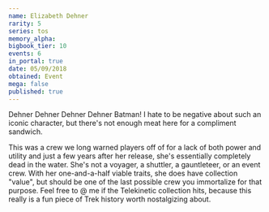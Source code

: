 ```yaml
---
name: Elizabeth Dehner
rarity: 5
series: tos
memory_alpha:
bigbook_tier: 10
events: 6
in_portal: true
date: 05/09/2018
obtained: Event
mega: false
published: true
---
```


Dehner Dehner Dehner Dehner Batman! I hate to be negative about such an iconic character, but there's not enough meat here for a compliment sandwich.

This was a crew we long warned players off of for a lack of both power and utility and just a few years after her release, she's essentially completely dead in the water. She's not a voyager, a shuttler, a gauntleteer, or an event crew. With her one-and-a-half viable traits, she does have collection "value", but should be one of the last possible crew you immortalize for that purpose. Feel free to @ me if the Telekinetic collection hits, because this really is a fun piece of Trek history worth nostalgizing about.

